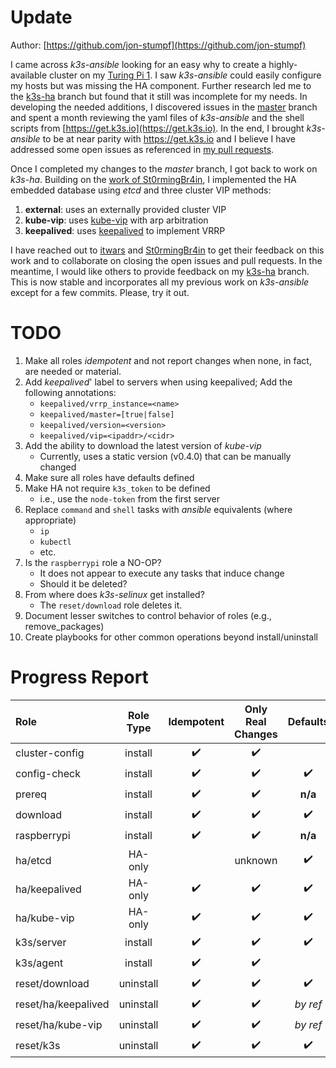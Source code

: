 # Update

Author: [https://github.com/jon-stumpf](https://github.com/jon-stumpf)

I came across *k3s-ansible* looking for an easy why to create a highly-available cluster
on my [Turing Pi 1](https://turingpi.com/v1/).
I saw *k3s-ansible* could easily configure my hosts but was missing the HA component.
Further research led me to the [k3s-ha](https://github.com/k3s-io/k3s-ansible/tree/k3s-ha)
branch but found that it still was incomplete for my needs.
In developing the needed additions, I discovered issues in the
[master](https://github.com/k3s-io/k3s-ansible/tree/master) branch and spent a month
reviewing the yaml files of *k3s-ansible* and the shell scripts from
[https://get.k3s.io](https://get.k3s.io).
In the end, I brought *k3s-ansible* to be at near parity with https://get.k3s.io and
I believe I have addressed some open issues as referenced in
[my pull requests](https://github.com/k3s-io/k3s-ansible/pulls/jon-stumpf).

Once I completed my changes to the *master* branch, I got back to work on *k3s-ha*.
Building on the
[work of St0rmingBr4in](https://github.com/k3s-io/k3s-ansible/commits?author=St0rmingBr4in),
I implemented the HA embedded database using *etcd* and three cluster VIP methods:
1. **external**: uses an externally provided cluster VIP
2. **kube-vip**: uses [kube-vip](https://kube-vip.io/) with arp arbitration
3. **keepalived**: uses [keepalived](https://www.redhat.com/sysadmin/keepalived-basics) to implement VRRP

I have reached out to
[itwars](https://github.com/itwars) and
[St0rmingBr4in](https://github.com/St0rmingBr4in) to get their feedback on this work and
to collaborate on closing the open issues and pull requests.
In the meantime, I would like others to provide feedback on my
[k3s-ha](https://github.com/jon-stumpf/k3s-ansible/tree/k3s-ha) branch.
This is now stable and incorporates all my previous work on *k3s-ansible* except for a few commits.
Please, try it out.

# TODO

1. Make all roles *idempotent* and not report changes when none, in fact, are needed or material.
2. Add *keepalived*' label to servers when using keepalived;  Add the following annotations:
    - `keepalived/vrrp_instance=<name>`
    - `keepalived/master=[true|false]`
    - `keepalived/version=<version>`
    - `keepalived/vip=<ipaddr>/<cidr>`
3. Add the ability to download the latest version of *kube-vip*
    - Currently, uses a static version (v0.4.0) that can be manually changed
4. Make sure all roles have defaults defined
5. Make HA not require `k3s_token` to be defined
    - i.e., use the `node-token` from the first server
6. Replace `command` and `shell` tasks with *ansible* equivalents (where appropriate)
    - `ip`
    - `kubectl`
    - etc.
7. Is the `raspberrypi` role a NO-OP?
    - It does not appear to execute any tasks that induce change
    - Should it be deleted?
8. From where does *k3s-selinux* get installed?
    - The `reset/download` role deletes it.
9. Document lesser switches to control behavior of roles (e.g., remove_packages)
10. Create playbooks for other common operations beyond install/uninstall

# Progress Report

| Role                  | Role Type  | Idempotent         | Only Real Changes  | Defaults           | commands | TODOs | BUGs  |
| :-------------------- | :--------: | :---:              | :---:              | :---:              | :---:    | :---: | :---: |
| cluster-config        | install    | :heavy_check_mark: | :heavy_check_mark: |                    | -        | -     | -     |
| config-check          | install    | :heavy_check_mark: | :heavy_check_mark: | :heavy_check_mark: | -        | -     | -     |
| prereq                | install    | :heavy_check_mark: | :heavy_check_mark: | **n/a**            | -        | -     | -     |
| download              | install    | :heavy_check_mark: | :heavy_check_mark: | :heavy_check_mark: | -        | -     | -     |
| raspberrypi           | install    | :heavy_check_mark: | :heavy_check_mark: | **n/a**            | 2        | 1     | -     |
| ha/etcd               | HA-only    |                    | unknown            | :heavy_check_mark: | 3        | 1     | -     |
| ha/keepalived         | HA-only    | :heavy_check_mark: | :heavy_check_mark: | :heavy_check_mark: | 1        | 1     | -     |
| ha/kube-vip           | HA-only    | :heavy_check_mark: | :heavy_check_mark: | :heavy_check_mark: | 2        | 3     | -     |
| k3s/server            | install    | :heavy_check_mark: | :heavy_check_mark: | :heavy_check_mark: | -        | -     | -     |
| k3s/agent             | install    | :heavy_check_mark: | :heavy_check_mark: |                    | -        | -     | -     |
| reset/download        | uninstall  | :heavy_check_mark: | :heavy_check_mark: | :heavy_check_mark: | 2        | 1     | -     |
| reset/ha/keepalived   | uninstall  | :heavy_check_mark: | :heavy_check_mark: | *by ref*           | -        | -     | -     |
| reset/ha/kube-vip     | uninstall  | :heavy_check_mark: | :heavy_check_mark: | *by ref*           | 3        | 1     | -     |
| reset/k3s             | uninstall  | :heavy_check_mark: | :heavy_check_mark: | :heavy_check_mark: | 9        | 1     | 2     |

